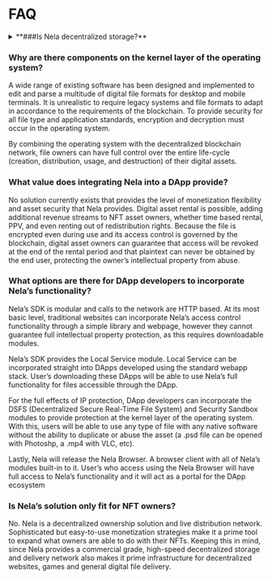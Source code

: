 # FAQ

<details>
  <summary>**###Is Nela decentralized storage?**</summary>
  Yes and no. Nela itself is a decentralized ownership infrastructure, it comprises a set of components, some concerning file security and digital rights management and others concerning asset storage and asset delivery. Decentralized storage is only a component of Nela’s infrastructure.
</details>





### **Why are there components on the kernel layer of the operating system?**

A wide range of existing software has been designed and implemented to edit and parse a multitude of digital file formats for desktop and mobile terminals. It is unrealistic to require legacy systems and file formats to adapt in accordance to the requirements of the blockchain. To provide security for all file type and application standards, encryption and decryption must occur in the operating system.

By combining the operating system with the decentralized blockchain network, file owners can have full control over the entire life-cycle (creation, distribution, usage, and destruction) of their digital assets.

### **What value does integrating Nela into a DApp provide?**

No solution currently exists that provides the level of monetization flexibility and asset security that Nela provides. Digital asset rental is possible, adding additional revenue streams to NFT asset owners, whether time based rental, PPV, and even renting out of redistribution rights. Because the file is encrypted even during use and its access control is governed by the blockchain, digital asset owners can guarantee that access will be revoked at the end of the rental period and that plaintext can never be obtained by the end user, protecting the owner’s intellectual property from abuse.

### **What options are there for DApp developers to incorporate Nela’s functionality?**

Nela’s SDK is modular and calls to the network are HTTP based. At its most basic level, traditional websites can incorporate Nela’s access control functionality through a simple library and webpage, however they cannot guarantee full intellectual property protection, as this requires downloadable modules.

Nela’s SDK provides the Local Service module. Local Service can be incorporated straight into DApps developed using the standard webapp stack. User’s downloading these DApps will be able to use Nela’s full functionality for files accessible through the DApp.

For the full effects of IP protection, DApp developers can incorporate the DSFS (Decentralized Secure Real-Time File System) and Security Sandbox modules to provide protection at the kernel layer of the operating system. With this, users will be able to use any type of file with any native software without the ability to duplicate or abuse the asset (a .psd file can be opened with Photoshp, a .mp4 with VLC, etc).

Lastly, Nela will release the Nela Browser. A browser client with all of Nela’s modules built-in to it. User’s who access using the Nela Browser will have full access to Nela’s functionality and it will act as a portal for the DApp ecosystem

### **Is Nela’s solution only fit for NFT owners?**

No. Nela is a decentralized ownership solution and live distribution network. Sophisticated but easy-to-use monetization strategies make it a prime tool to expand what owners are able to do with their NFTs. Keeping this in mind, since Nela provides a commercial grade, high-speed decentralized storage and delivery network also makes it prime infrastructure for decentralized websites, games and general digital file delivery.

